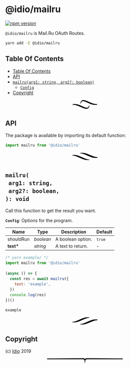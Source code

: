 # @idio/mailru

[![npm version](https://badge.fury.io/js/@idio/mailru.svg)](https://npmjs.org/package/@idio/mailru)

`@idio/mailru` is Mail.Ru OAuth Routes.

```sh
yarn add -E @idio/mailru
```

## Table Of Contents

- [Table Of Contents](#table-of-contents)
- [API](#api)
- [`mailru(arg1: string, arg2?: boolean)`](#mynewpackagearg1-stringarg2-boolean-void)
  * [`Config`](#type-config)
- [Copyright](#copyright)

<p align="center"><a href="#table-of-contents"><img src=".documentary/section-breaks/0.svg?sanitize=true"></a></p>

## API

The package is available by importing its default function:

```js
import mailru from '@idio/mailru'
```

<p align="center"><a href="#table-of-contents"><img src=".documentary/section-breaks/1.svg?sanitize=true"></a></p>

## `mailru(`<br/>&nbsp;&nbsp;`arg1: string,`<br/>&nbsp;&nbsp;`arg2?: boolean,`<br/>`): void`

Call this function to get the result you want.

__<a name="type-config">`Config`</a>__: Options for the program.

|   Name    |   Type    |    Description    | Default |
| --------- | --------- | ----------------- | ------- |
| shouldRun | _boolean_ | A boolean option. | `true`  |
| __text*__ | _string_  | A text to return. | -       |

```js
/* yarn example/ */
import mailru from '@idio/mailru'

(async () => {
  const res = await mailru({
    text: 'example',
  })
  console.log(res)
})()
```
```
example
```

<p align="center"><a href="#table-of-contents"><img src=".documentary/section-breaks/2.svg?sanitize=true"></a></p>

## Copyright

(c) [Idio][1] 2019

[1]: https://idio.cc

<p align="center"><a href="#table-of-contents"><img src=".documentary/section-breaks/-1.svg?sanitize=true"></a></p>